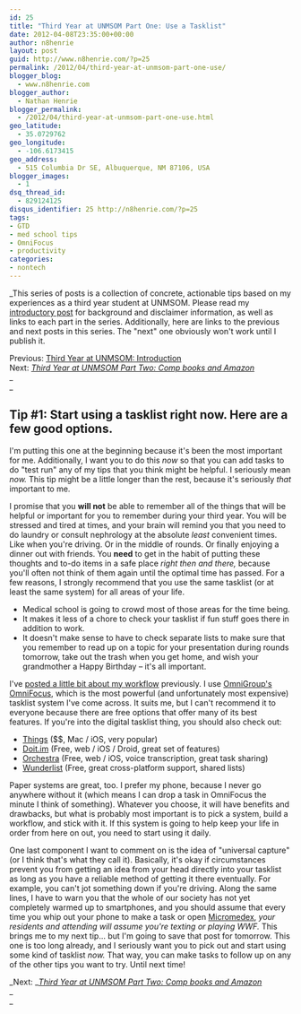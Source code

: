 ```yaml
---
id: 25
title: "Third Year at UNMSOM Part One: Use a Tasklist"
date: 2012-04-08T23:35:00+00:00
author: n8henrie
layout: post
guid: http://www.n8henrie.com/?p=25
permalink: /2012/04/third-year-at-unmsom-part-one-use/
blogger_blog:
  - www.n8henrie.com
blogger_author:
  - Nathan Henrie
blogger_permalink:
  - /2012/04/third-year-at-unmsom-part-one-use.html
geo_latitude:
  - 35.0729762
geo_longitude:
  - -106.6173415
geo_address:
  - 515 Columbia Dr SE, Albuquerque, NM 87106, USA
blogger_images:
  - 1
dsq_thread_id:
  - 829124125
disqus_identifier: 25 http://n8henrie.com/?p=25
tags:
- GTD
- med school tips
- OmniFocus
- productivity
categories:
- nontech
---
```

_This series of posts is a collection of concrete, actionable tips based on my experiences as a third year student at UNMSOM. Please read my <a href="http://www.n8henrie.com/2012/04/third-year-at-unmsom-introduction/" target="_blank" title="Third Year at UNMSOM: Introduction">introductory post</a> for background and disclaimer information, as well as links to each part in the series. Additionally, here are links to the previous and next posts in this series. The "next" one obviously won't work until I publish it.</p> 

Previous: [Third Year at UNMSOM: Introduction](http://www.n8henrie.com/2012/04/third-year-at-unmsom-introduction/ "Third Year at UNMSOM: Introduction")  
Next: </em>_[Third Year at UNMSOM Part Two: Comp books and Amazon](http://www.n8henrie.com/2012/04/third-year-at-unmsom-part-two-comp/)_  
_  
_ 
  


## Tip #1: Start using a tasklist right now. Here are a few good options.

I'm putting this one at the beginning because it's been the most important for me. Additionally, I want you to do this _now_ so that you can add tasks to do "test run" any of my tips that you think might be helpful. I seriously mean _now._ This tip might be a little longer than the rest, because it's seriously _that_ important to me.

I promise that you **will not** be able to remember all of the things that will be helpful or important for you to remember during your third year. You will be stressed and tired at times, and your brain will remind you that you need to do laundry or consult nephrology at the absolute _least_ convenient times. Like when you're driving. Or in the middle of rounds. Or finally enjoying a dinner out with friends. You **need** to get in the habit of putting these thoughts and to-do items in a safe place _right then and there,_ because you'll often not think of them again until the optimal time has passed. For a few reasons, I strongly recommend that you use the same tasklist (or at least the same system) for all areas of your life.

  * Medical school is going to crowd most of those areas for the time being.
  * It makes it less of a chore to check your tasklist if fun stuff goes there in addition to work.
  * It doesn't make sense to have to check separate lists to make sure that you remember to read up on a topic for your presentation during rounds tomorrow, take out the trash when you get home, and wish your grandmother a Happy Birthday – it's all important.

I've [posted a little bit about my workflow](http://n8henrie.com/tag/OmniFocus/) previously. I use <a href="https://itunes.apple.com/us/app/omnifocus/id402835630?mt=12&at=10l5H6" target="_blank">OmniGroup's OmniFocus</a>, which is the most powerful (and unfortunately most expensive) tasklist system I've come across. It suits me, but I can't recommend it to everyone because there are free options that offer many of its best features. If you're into the digital tasklist thing, you should also check out: 

  * <a href="https://itunes.apple.com/us/app/things/id407951449?mt=12&at=10l5H6" target="_blank">Things</a> ($$, Mac / iOS, very popular)
  * <a href="http://doit.im/" target="_blank">Doit.im</a> (Free, web / iOS / Droid, great set of features)
  * <a href="http://www.orchestra.com/" target="_blank">Orchestra</a> (Free, web / iOS, voice transcription, great task sharing)
  * <a href="http://www.wunderlist.com/" target="_blank">Wunderlist</a> (Free, great cross-platform support, shared lists)

Paper systems are great, too. I prefer my phone, because I never go anywhere without it (which means I can drop a task in OmniFocus the minute I think of something). Whatever you choose, it will have benefits and drawbacks, but what is probably most important is to pick a system, build a workflow, and stick with it. If this system is going to help keep your life in order from here on out, you need to start using it daily.

One last component I want to comment on is the idea of "universal capture" (or I think that's what they call it). Basically, it's okay if circumstances prevent you from getting an idea from your head directly into your tasklist as long as you have a reliable method of getting it there eventually. For example, you can't jot something down if you're driving. Along the same lines, I have to warn you that the whole of our society has not yet completely warmed up to smartphones, and you should assume that every time you whip out your phone to make a task or open <a href="http://www.micromedex.com/" target="_blank">Micromedex</a>, _your residents and attending will assume you're texting or playing WWF._ This brings me to my next tip... but I'm going to save that post for tomorrow. This one is too long already, and I seriously want you to pick out and start using some kind of tasklist _now._ That way, you can make tasks to follow up on any of the other tips you want to try. Until next time! 

_Next: __[Third Year at UNMSOM Part Two: Comp books and Amazon](http://www.n8henrie.com/2012/04/third-year-at-unmsom-part-two-comp/)_  
_  
_ 

<div>
</div>